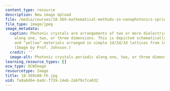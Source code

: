```yaml
---
content_type: resource
description: New image Upload
file: /media/courses/18-369-mathematical-methods-in-nanophotonics-spring-2008/fa8a6d6ebadcf73914eb2abf9cfce632_18-369s08-th.jpg
file_type: image/jpeg
image_metadata:
  caption: Photonic crystals are arrangements of two or more dielectric media, periodic
    along one, two, or three dimensions. This is depicted schematically here by "red"
    and "yellow" materials arranged in simple 1d/2d/3d lattices from left to right.
    (Image by Prof. Johnson.)
  credit: ''
  image-alt: Photonic crystals periodic along one, two, or three dimensions.
learning_resource_types: []
ocw_type: OCWImage
resourcetype: Image
title: 18-369s08-th.jpg
uid: fa8a6d6e-badc-f739-14eb-2abf9cfce632
---
```

